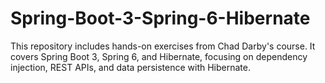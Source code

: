 # Spring-Boot-3-Spring-6-Hibernate
This repository includes hands-on exercises from Chad Darby's course. It covers Spring Boot 3, Spring 6, and Hibernate, focusing on dependency injection, REST APIs, and data persistence with Hibernate.
